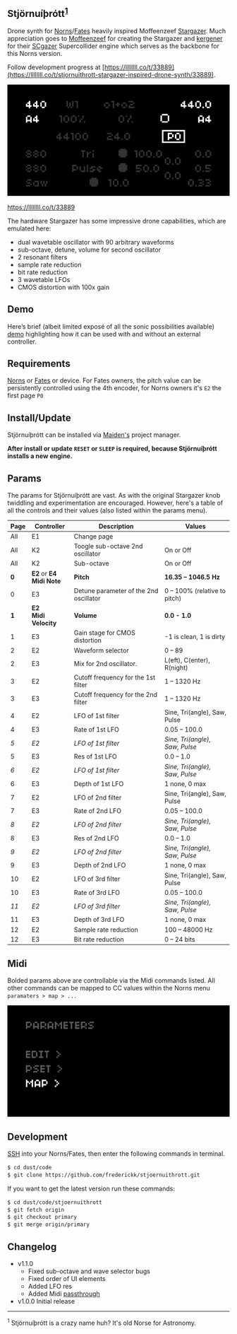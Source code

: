 Stjörnuíþrótt<sup>[1](#_1)</sup>
---

Drone synth for [Norns](https://monome.org/norns)/[Fates](https://llllllll.co/t/fates-a-diy-norns-dac-board-for-raspberry-pi/22999) heavily inspired Moffeenzeef [Stargazer](https://www.moffenzeefmodular.com/stargazer). Much appreciation goes to [Moffeenzeef](https://www.moffenzeefmodular.com/) for creating the Stargazer and [kergener](https://sccode.org/kergener) for their [SCgazer](https://sccode.org/1-5db) Supercollider engine which serves as the backbone for this Norns version.

Follow development progress at [https://llllllll.co/t/33889](https://llllllll.co/t/stjornuithrott-stargazer-inspired-drone-synth/33889).

![Stjörnuíþrótt UI](.assets/stjoernuithrott.gif)

https://llllllll.co/t/33889

The hardware Stargazer has some impressive drone capabilities, which are emulated here:

- dual wavetable oscillator with 90 arbitrary waveforms
- sub-octave, detune, volume for second oscillator 
- 2 resonant filters
- sample rate reduction
- bit rate reduction
- 3 wavetable LFOs
- CMOS distortion with 100x gain 


## Demo

Here’s brief (albeit limited exposé of all the sonic possibilities available) [demo](https://www.youtube.com/watch?v=iaO3x2EGuU0) highlighting how it can be used with and without an external controller.


## Requirements

[Norns](https://monome.org/norns) or [Fates](https://llllllll.co/t/fates-a-diy-norns-dac-board-for-raspberry-pi/22999) or device. For Fates owners, the pitch value can be persistently controlled using the 4th encoder, for Norns owners it's `E2` the first page `P0`


## Install/Update

Stjörnuíþrótt can be installed via [Maiden's](https://norns.local/maiden) project manager.

**After install or update `RESET` or `SLEEP` is required, because Stjörnuíþrótt installs a new engine.**


## Params

The params for Stjörnuíþrótt are vast. As with the original Stargazer knob twiddling and experimentation are encouraged. However, here's a table of all the controls and their values (also listed within the params menu).

| Page    | Controller                    | Description                               | Values                         |
| ------- | ----------------------------- | ----------------------------------------- | ------------------------------ |
| All     | E1                            | Change page                               |                                | 
| All     | K2                            | Toogle sub-octave 2nd oscillator          | On or Off                      |
| All     | K2                            | Sub-octave                                | On or Off                      |
| **0**   | **E2** or **E4**<br />**Midi Note**     | **Pitch**                       | **16.35 – 1046.5 Hz**          |
| 0       | E3                            | Detune parameter of the 2nd oscillator    | 0 – 100% (relative to pitch)   |
| **1**   | **E2**<br />**Midi Velocity** | **Volume**                                | **0.0 - 1.0**                  |
| 1       | E3                            | Gain stage for CMOS distortion            | -1 is clean, 1 is dirty        |
| 2       | E2                            | Waveform selector                         | 0 – 89                         |
| 2       | E3                            | Mix for 2nd oscillator.                   | L(eft), C(enter), R(night)     |
| 3       | E2                            | Cutoff frequency for the 1st filter       | 1 – 1320 Hz                    |
| 3       | E3                            | Cutoff frequency for the 2nd filter       | 1 – 1320 Hz                    |
| 4       | E2                            | LFO of 1st filter                         | Sine, Tri(angle), Saw, Pulse   |
| 4       | E3                            | Rate of 1st LFO                           | 0.05 – 100.0                   |
| *5*     | *E2*                          | *LFO of 1st filter*                       | *Sine, Tri(angle), Saw, Pulse* |
| 5       | E3                            | Res of 1st LFO                            | 0.0 – 1.0                      |
| *6*     | *E2*                          | *LFO of 1st filter*                       | *Sine, Tri(angle), Saw, Pulse* |
| 6       | E3                            | Depth of 1st LFO                          | 1 none, 0 max                  | 
| 7       | E2                            | LFO of 2nd filter                         | Sine, Tri(angle), Saw, Pulse   |
| 7       | E3                            | Rate of 2nd LFO                           | 0.05 – 100.0                   |
| *8*     | *E2*                          | *LFO of 2nd filter*                       | *Sine, Tri(angle), Saw, Pulse* |
| 8       | E3                            | Res of 2nd LFO                            | 0.0 – 1.0                      |
| *9*     | *E2*                          | *LFO of 2nd filter*                       | *Sine, Tri(angle), Saw, Pulse* |
| 9       | E3                            | Depth of 2nd LFO                          | 1 none, 0 max                  | 
| 10      | E2                            | LFO of 3rd filter                         | Sine, Tri(angle), Saw, Pulse   |
| 10      | E3                            | Rate of 3rd LFO                           | 0.05 – 100.0                   |
| *11*    | *E2*                          | *LFO of 3rd filter*                       | *Sine, Tri(angle), Saw, Pulse* |
| 11      | E3                            | Depth of 3rd LFO                          | 1 none, 0 max                  |
| 12      | E2                            | Sample rate reduction                     | 100 – 48000 Hz                 |
| 12      | E3                            | Bit rate reduction                        | 0 – 24 bits                    |


## Midi

Bolded params above are controllable via the Midi commands listed. All other commands can be mapped to CC values within the Norns menu `paramaters > map > ...`

![Stjörnuíþrótt UI](.assets/stjoernuithrott_midi-map.gif)


## Development

[SSH](https://monome.org/docs/norns/maiden/#ssh) into your Norns/Fates, then enter the following commands in terminal.

```bash
$ cd dust/code
$ git clone https://github.com/frederickk/stjoernuithrott.git
```

If you want to get the latest version run these commands:

```bash
$ cd dust/code/stjoernuithrott
$ git fetch origin
$ git checkout primary
$ git merge origin/primary
```


## Changelog

- v1.1.0
  - Fixed sub-octave and wave selector bugs
  - Fixed order of UI elements
  - Added LFO res 
  - Added Midi [passthrough](https://github.com/nattog/passthrough)
- v1.0.0 Initial release


---

<sup id="_1">1</sup> Stjörnuíþrótt is a crazy name huh? It's old Norse for Astronomy.
